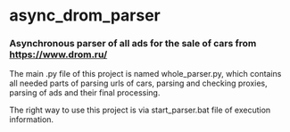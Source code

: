 # async_drom_parser
### Asynchronous parser of all ads for the sale of cars from https://www.drom.ru/

The main .py file of this project is named whole_parser.py, which contains all needed parts of parsing urls of cars, parsing and checking proxies, parsing of ads and their final processing.

The right way to use this project is via start_parser.bat file of execution information.
